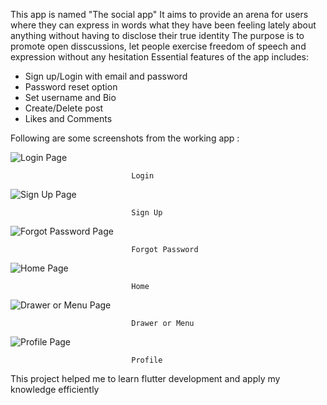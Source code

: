 This app is named "The social app"
It aims to provide an arena for users where they can express in words what they have been feeling lately about anything without having to disclose their true identity
The purpose is to promote open disscussions, let people exercise freedom of speech and expression without any hesitation
Essential features of the app includes:
- Sign up/Login with email and password
- Password reset option
- Set username and Bio
- Create/Delete post
- Likes and Comments

Following are some screenshots from the working app :

![Login Page](https://github.com/user-attachments/assets/e06cc8dc-b8e6-4130-bb7d-7892e124f52f)

                               Login

![Sign Up Page](https://github.com/user-attachments/assets/a3dae36d-f081-4eae-b8f7-626790a3a215)

                               Sign Up

![Forgot Password Page](https://github.com/user-attachments/assets/9832b411-61a8-420c-b1b3-497ec4c40c27)

                               Forgot Password

![Home Page](https://github.com/user-attachments/assets/012e3c05-b86e-4a5b-a1c4-1c2f5fa076ff)

                               Home

![Drawer or Menu Page](https://github.com/user-attachments/assets/af080281-2195-4469-8a90-b0b4251948eb)

                               Drawer or Menu

![Profile Page](https://github.com/user-attachments/assets/30caf898-ac61-446b-87ef-9f17dc41b039)

                               Profile

This project helped me to learn flutter development and apply my knowledge efficiently
